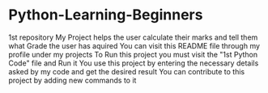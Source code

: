 # Python-Learning-Beginners
1st repository
My Project helps the user calculate their marks and tell them what Grade the user has aquired
You can visit this README file through my profile under my projects
To Run this project you must visit the "1st Python Code" file and Run it
You use this project by entering the necessary details asked by my code and get the desired result
You can contribute to this project by adding new commands to it
